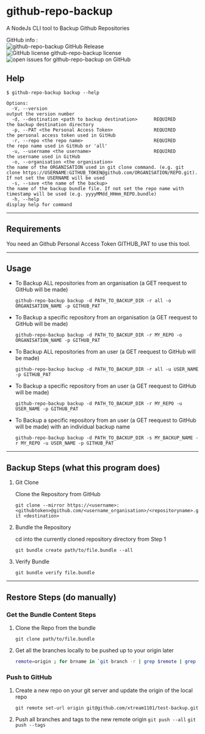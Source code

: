 # github-repo-backup

A NodeJs CLI tool to Backup Github Repositories

GitHub info :  
![github-repo-backup GitHub Release](https://img.shields.io/github/release/mardro/github-repo-backup.svg)
![GitHub license github-repo-backup license](https://img.shields.io/github/license/mardro/github-repo-backup.svg)
![open issues for github-repo-backup on GitHub](https://img.shields.io/github/issues/mardro/github-repo-backup.svg)

## Help

```shell
$ github-repo-backup backup --help

Options:
  -V, --version                                                     output the version number
  -d, --destination <path to backup destination>      REQUIRED      the backup destination directory
  -p, --PAT <the Personal Access Token>               REQUIRED      the personal access token used in GitHub
  -r, --repo <the repo name>                          REQUIRED      the repo name used in GitHub or 'all'
  -u, --username <the username>                       REQUIRED      the username used in GitHub
  -o, --organisation <the organisation>                             the name of the ORGANISATION used in git clone command. (e.g. git clone https://USERNAME:GITHUB_TOKEN@github.com/ORGANISATION/REPO.git). If not set the USERNAME will be used
  -s, --save <the name of the backup>                               the name of the backup bundle file. If not set the repo name with timestamp will be used (e.g. yyyyMMdd_HHmm_REPO.bundle)
  -h, --help                                                        display help for command
```

---

## Requirements

You need an Github Personal Access Token GITHUB_PAT to use this tool.

---

## Usage

- To Backup ALL repositories from an organisation (a GET reequest to GitHub will be made)

  `github-repo-backup backup -d PATH_TO_BACKUP_DIR -r all -o ORGANISATION_NAME -p GITHUB_PAT`

- To Backup a specific repository from an organisation (a GET reequest to GitHub will be made)

  `github-repo-backup backup -d PATH_TO_BACKUP_DIR -r MY_REPO -o ORGANISATION_NAME -p GITHUB_PAT`

- To Backup ALL repositories from an user (a GET reequest to GitHub will be made)

  `github-repo-backup backup -d PATH_TO_BACKUP_DIR -r all -u USER_NAME -p GITHUB_PAT`

- To Backup a specific repository from an user (a GET reequest to GitHub will be made)

  `github-repo-backup backup -d PATH_TO_BACKUP_DIR -r MY_REPO -u USER_NAME -p GITHUB_PAT`

- To Backup a specific repository from an user (a GET reequest to GitHub will be made) with an individual backup name

  `github-repo-backup backup -d PATH_TO_BACKUP_DIR -s MY_BACKUP_NAME -r MY_REPO -u USER_NAME -p GITHUB_PAT`

---

## Backup Steps (what this program does)

1. Git Clone

   Clone the Repository from GitHub

   `git clone --mirror https://<username>:<githubtoken>@github.com/<username_organisation>/<repositoryname>.git <destination>`

2. Bundle the Repository

   cd into the currently cloned repository directory from Step 1

   `git bundle create path/to/file.bundle --all`

3. Verify Bundle

   `git bundle verify file.bundle`

---

## Restore Steps (do manually)

### Get the Bundle Content Steps

1.  Clone the Repo from the bundle

    `git clone path/to/file.bundle`

2.  Get all the branches locally to be pushed up to your origin later

    ```bash
    remote=origin ; for brname in `git branch -r | grep $remote | grep -v master | grep -v HEAD | awk '{gsub(/^[^\/]+\//,"",$1); print $1}'`; do git branch --track $brname $remote/$brname || true; done 2>/dev/null
    ```

### Push to GitHub

1.  Create a new repo on your git server and update the origin of the local repo

    `git remote set-url origin git@github.com/xtream1101/test-backup.git`

2.  Push all branches and tags to the new remote origin
    `git push --all`
    `git push --tags`
